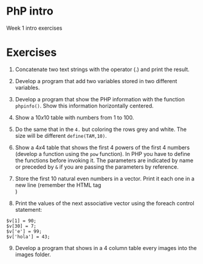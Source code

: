# PhP intro

Week 1 intro exercises

# Exercises

1. Concatenate two text strings with the operator (.) and print the result.

2. Develop a program that add two variables stored in two different variables.

3. Develop a program that show the PHP information with the function `phpinfo()`. Show this information horizontally centered.

4. Show a $10x10$ table with numbers from 1 to 100.

5. Do the same that in the `4.` but coloring the rows grey and white. The size will be different `define(TAM,10)`.

6. Show a $4x4$ table that shows the first 4 powers of the first 4 numbers (develop a function using the `pow` function). In PHP you have to define the functions before invoking it. The parameters are indicated by name or preceded by `&` if you are passing the parameters by reference.

7. Store the first 10 natural even numbers in a vector. Print it each one in a new line (remember the HTML tag <br>)

8. Print the values of the next associative vector using the foreach control statement: 
```
$v[1] = 90;
$v[30] = 7;
$v['e'] = 99;
$v['hola'] = 43;
````

9. Develop a program that shows in a 4 column table every images into the images folder.